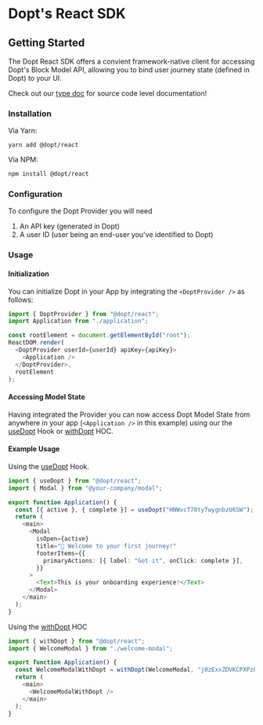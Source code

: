 # Dopt's React SDK

## Getting Started

The Dopt React SDK offers a convient framework-native client for accessing Dopt's Block Model API, allowing you to bind user journey state (defined in Dopt) to your UI.

Check out our [type doc](https://paka.dev/npm/@dopt/react) for source code level documentation!

### Installation

Via Yarn:

```
yarn add @dopt/react
```

Via NPM:

```bash
npm install @dopt/react
```

### Configuration

To configure the Dopt Provider you will need

1. An API key (generated in Dopt)
1. A user ID (user being an end-user you've identified to Dopt)

### Usage

#### Initialization

You can initialize Dopt in your App by integrating the `<DoptProvider />` as follows:

```js
import { DoptProvider } from "@dopt/react";
import Application from "./application";

const rootElement = document.getElementById("root");
ReactDOM.render(
  <DoptProvider userId={userId} apiKey={apiKey}>
    <Application />
  </DoptProvider>,
  rootElement
);
```

#### Accessing Model State

Having integrated the Provider you can now access Dopt Model State from anywhere in your app (`<Application />` in this example) using our the [useDopt](./src/use-dopt.ts) Hook or [withDopt](./src/with-dopt.tsx) HOC.

#### Example Usage

Using the [useDopt](./src/use-dopt.ts) Hook.

```ts
import { useDopt } from "@dopt/react";
import { Modal } from "@your-company/modal";

export function Application() {
  const [{ active }, { complete }] = useDopt("HNWvcT78tyTwygnbzU6SW");
  return (
    <main>
      <Modal
        isOpen={active}
        title="👏 Welcome to your first journey!"
        footerItems={{
          primaryActions: [{ label: "Got it", onClick: complete }],
        }}
      >
        <Text>This is your onboarding experience!</Text>
      </Modal>
    </main>
  );
}
```

Using the [withDopt](./src/with-dopt.tsx) HOC

```ts
import { withDopt } from "@dopt/react";
import { WelcomeModal } from "./welcome-modal";

export function Application() {
  const WelcomeModalWithDopt = withDopt(WelcomeModal, "j0zExxZDVKCPXPzB2ZgpW");
  return (
    <main>
      <WelcomeModalWithDopt />
    </main>
  );
}
```
